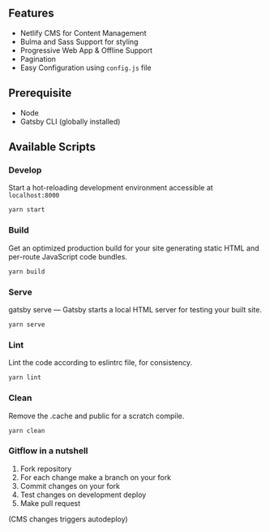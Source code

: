 ## Features
* Netlify CMS for Content Management
* Bulma and Sass Support for styling
* Progressive Web App & Offline Support
* Pagination
* Easy Configuration using `config.js` file

## Prerequisite
* Node
* Gatsby CLI (globally installed)

## Available Scripts

### Develop
Start a hot-reloading development environment accessible at `localhost:8000`
```shell
yarn start
```

### Build
Get an optimized production build for your site generating static HTML and per-route JavaScript code bundles.
```shell
yarn build
```

### Serve
gatsby serve — Gatsby starts a local HTML server for testing your built site.
```shell
yarn serve
```

### Lint
Lint the code according to eslintrc file, for consistency.
```shell
yarn lint
```

### Clean
Remove the .cache and public for a scratch compile.
```shell
yarn clean
```
### Gitflow in a nutshell
1. Fork repository
2. For each change make a branch on your fork
3. Commit changes on your fork
4. Test changes on development deploy
5. Make pull request

(CMS changes triggers autodeploy)

